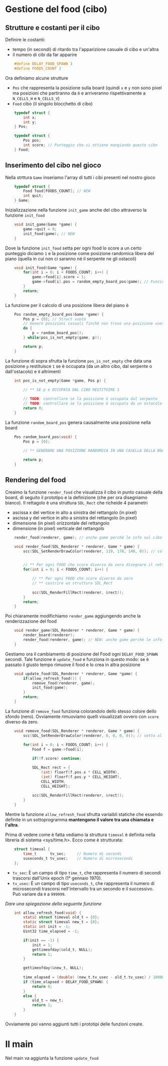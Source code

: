 # Gestione del food (cibo)


## Strutture e costanti per il cibo
Definire le costanti:
  * tempo (in secondi) di ritardo tra l'apparizione casuale di cibo e un'altra
  * il numero di cibi da far apparire
```c
    #define DELAY_FOOD_SPAWN 3
    #define FOODS_COUNT 1
```

Ora definiamo alcune strutture
  * `Pos` che rappresenta la posizione sulla board (quindi `x` e `y` non sono pixel ma posizioni che partiranno da `0` e arriveranno rispettivamente a `N_CELLS_H`  e `N_CELLS_V`)
  * `Food` cibo (il singolo blocchetto di cibo)
```c
    typedef struct {
        int x;
        int y;
    } Pos;

    typedef struct {
        Pos pos;
        int score; // Punteggio che si ottiene mangiando questo cibo
    } Food;
```

## Inserimento del cibo nel gioco
Nella strttura `Game` inseriamo l'array di tutti i cibi presenti nel nostro gioco
```c
    typedef struct {
        Food food[FOODS_COUNT]; // NEW
        int quit;
    } Game;
```

Inizializzazione nella funzione `init_game` anche del cibo attraverso la funzione `init_food`
```c
    void init_game(Game *game) {
        game->quit = 0;
        init_food(game); // NEW
    }
```
Dove la funzione `init_food` setta per ogni food lo score a un certo punteggio diciamo `1` e la posizione come posizione randomica libera del piano (quella in cui non ci saranno né il serpente ne gli ostacoli)
```c    
    void init_food(Game *game) {
        for(int i = 0; i < FOODS_COUNT; i++) {
            game->food[i].score = 1;
            game->food[i].pos = random_empty_board_pos(game); // Funzione da definire
        }
        return; 
    }
```
La funzione per il calcolo di una posizione libera del piano è 
```c
    Pos random_empty_board_pos(Game *game) {
        Pos p = {0}; // Struct vuota
        // Genero posizioni casuali finchè non trovo una posizione vuota
        do {
            p = random_board_pos();
        } while(pos_is_not_empty(game, p));

        return p;
    }
```
La funzione di sopra sfrutta la funzione `pos_is_not_empty` che data una posizione `p` restituisce `1` se è occupata (da un altro cibo, dal serpente o dall'ostacolo) e `0` altrimenti
```c
    int pos_is_not_empty(Game *game, Pos p) {
        
        // ** SE p è OCCUPATA DAL CIBO RESTITUIRE 1

        // TODO: controllare se la posizione è occupata dal serpente
        // TODO: controllare se la posizione è occupata da un ostacolo
        return 0;
    }
```
La funzione `random_board_pos` genera causalmente una posizione nella board
```c
    Pos random_board_pos(void) {
        Pos p = {0};
        
        // ** GENERARE UNA POSIZIONE RANDOMICA IN UNA CASELLA DELLA BOARD

        return p;
    }
```

## Rendering del food
Creaimo la funzione `render_food` che visualizza il cibo in punto casuale della board, di seguito il prototipo e la definizione (che per ora disegniamo bianco). Il rettagolo è una struttura `SDL_Rect` che richeide 4 parametri
  * ascissa x del vertice in alto a sinistra del rettangolo (in pixel)
  * ascissa y del vertice in alto a sinistra del rettangolo (in pixel)
  * dimensione (in pixel) orizzontale del rettangolo
  * dimensione (in pixel) verticale del rettangolo

```c
    render_food(renderer, game); // anche game perché le info sul cibo stanno nella struttura del nostro gioco

    void render_food(SDL_Renderer * renderer, Game * game) {
        scc(SDL_SetRenderDrawColor(renderer, 119, 178, 140, 0)); // colore verdognolo
        

        // ** Per ogni FOOD che score diverso da zero disegnare il rettangolo
        for(int i = 0; i < FOODS_COUNT; i++) {   

            // ** Per ogni FOOD che score diverso da zero
            // ** costrire un struttura SDL_Rect 
            
            scc(SDL_RenderFillRect(renderer, &rect));
        }
        return;
    }
```
Poi chiaramente modifichiamo `render_game` aggiungendo anche la renderizzazione del food
```c
    void render_game(SDL_Renderer * renderer, Game * game) {
        render_board(renderer);
        render_food(renderer, game); // NEW: anche game perché le info sul cibo stanno nella struttura del nostro gioco
    }
```

Gestiamo ora il cambiamento di posizione del Food ogni `DELAY_FOOD_SPAWN` secondi. Tale funzione è `update_food` e funziona in questo modo: se è passato il giusto tempo rimuove il food e lo crea in altra posizione
```c
    void update_food(SDL_Renderer * renderer, Game *game) {
        if(allow_refresh_food()) {
            remove_food(renderer, game);
            init_food(game);
        }
        return;
    }
```
La funzione di `remove_food` funziona colorandolo dello stesso colore dello sfondo (nero). Ovviamente rimuoviamo quelli visualizzati ovvero con `score` diverso da zero.
```c
    void remove_food(SDL_Renderer * renderer, Game * game) {
        scc(SDL_SetRenderDrawColor(renderer, 0, 0, 0, 0)); // setto al colore di sfondo

        for(int i = 0; i < FOODS_COUNT; i++) {
            Food f = game->food[i];
            
            if(!f.score) continue;

            SDL_Rect rect = {
                (int) floorf(f.pos.x * CELL_WIDTH),
                (int) floorf(f.pos.y * CELL_HEIGHT),
                CELL_WIDTH,
                CELL_HEIGHT};
            
            scc(SDL_RenderFillRect(renderer, &rect));
        }
    }
```
Mentre la funzione `allow_refresh_food` sfrutta variaibli statiche che essendo definite in un sottoprogramma **mantengono il valore tra una chiamata e l'altra**. 

Prima di vedere come è fatta vediamo la struttura  `timeval` è definita nella libreria di sistema <sys/time.h>. Ecco come è strutturata:
```c
    struct timeval {
        time_t      tv_sec;     // Numero di secondi
        suseconds_t tv_usec;    // Numero di microsecondi
    };
```
  * `tv_sec`: È un campo di tipo `time_t`, che rappresenta il numero di secondi trascorsi dall'Unix epoch (1° gennaio 1970).
  * `tv_usec`: È un campo di tipo `useconds_t`, che rappresenta il numero di microsecondi trascorsi nell'intervallo tra un secondo e il successivo. Può variare da `0` a `999999`.


_Dare una spiegazione della seguente funzione_
```c
    int allow_refresh_food(void) {
        static struct timeval old_t = {0};
        static struct timeval new_t = {0};
        static int init = -1;
        Uint32 time_elapsed = -1;

        if(init == -1) {
            init = 1;
            gettimeofday(&old_t, NULL); 
            return 1;
        }

        gettimeofday(&new_t, NULL);
        
        time_elapsed = (double) (new_t.tv_usec - old_t.tv_usec) / 1000000 + (double) (new_t.tv_sec - old_t.tv_sec);
        if (time_elapsed < DELAY_FOOD_SPAWN) {
            return 0;
        }
        else {
            old_t = new_t;
            return 1;   
        }
    }
```
Ovviamente poi vanno aggiunti tutti i prototipi delle funzioni create.

# Il main
Nel main va aggiunta la funzione `update_food`